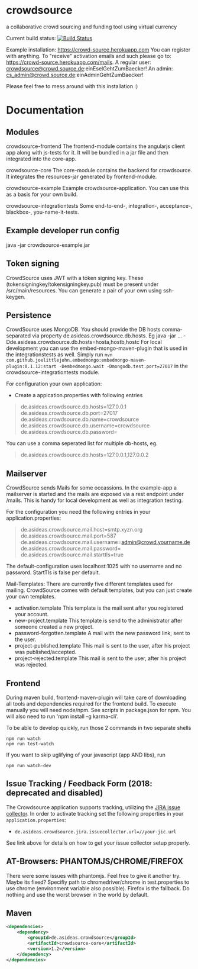 # crowdsource
a collaborative crowd sourcing and funding tool using virtual currency

Current build status: [![Build Status](https://travis-ci.org/as-ideas/crowdsource.svg?branch=master)](https://travis-ci.org/as-ideas/crowdsource)

Example installation: https://crowd-source.herokuapp.com 
You can register with anything. To "receive" activation emails and such please go to: https://crowd-source.herokuapp.com/mails.
A regular user:  crowdsource@crowd.source.de:einEselGehtZumBaecker!
An admin:  cs_admin@crowd.source.de:einAdminGehtZumBaecker!

Please feel free to mess around with this installation :)

Documentation
=============

Modules
-------
crowdsource-frontend
The frontend-module contains the angularjs client app along with js-tests for it. It will be bundled in a jar file and then integrated into the core-app.

crowdsource-core
The core-module contains the backend for crowdsource. It integrates the resources-jar generated by frontend-module.

crowdsource-example
Example crowdsource-application. You can use this as a basis for your own build.

crowdsource-integrationtests
Some end-to-end-, integration-, acceptance-, blackbox-, you-name-it-tests.


Example developer run config
----------------------------
java -jar crowdsource-example.jar


Token signing
-------------
CrowdSource uses JWT with a token signing key. These (tokensigningkey/tokensigningkey.pub) must be present under /src/main/resources.
You can generate a pair of your own using ssh-keygen.


Persistence
-----------
CrowdSource uses MongoDB. You should provide the DB hosts comma-separated via property de.asideas.crowdsource.db.hosts.
Eg java -jar ... -Dde.asideas.crowdsource.db.hosts=hosta,hostb,hostc
For local development you can use the embed-mongo-maven-plugin that is used in the integrationstests as well.
Simply run 
`mvn com.github.joelittlejohn.embedmongo:embedmongo-maven-plugin:0.1.12:start -Dembedmongo.wait -Dmongodb.test.port=27017` 
in the crowdsource-integrationtests module.

For configuration your own application:
- Create a appication.properties with following entries
> de.asideas.crowdsource.db.hosts=127.0.0.1
> de.asideas.crowdsource.db.port=27017
> de.asideas.crowdsource.db.name=crowdsource
> de.asideas.crowdsource.db.username=crowdsource
> de.asideas.crowdsource.db.password=

You can use a comma seperated list for multiple db-hosts, eg.
> de.asideas.crowdsource.db.hosts=127.0.0.1,127.0.0.2


Mailserver
----------
CrowdSource sends Mails for some occassions. In the example-app a mailserver is started and the mails are exposed via a rest endpoint under /mails.
This is handy for local development as well as integration testing.

For the configuration you need the following entries in your application.properties:
> de.asideas.crowdsource.mail.host=smtp.xyzn.org
> de.asideas.crowdsource.mail.port=587
> de.asideas.crowdsource.mail.username=admin@crowd.yourname.de
> de.asideas.crowdsource.mail.password=
> de.asideas.crowdsource.mail.starttls=true

The default-configuration uses localhost:1025 with no username and no password. StartTls is false per default.

Mail-Templates: There are currently five different templates used for mailing. CrowdSource comes with default templates, but you can just create your own templates.
- activation.template
    This template is the mail sent after you registered your account.
- new-project.template
    This template is send to the administrator after someone created a new project.
- password-forgotten.template
    A mail with the new password link, sent to the user.
- project-published.template
    This mail is sent to the user, after his project was published/accepted.
- project-rejected.template
    This mail is sent to the user, after his project was rejected.


Frontend
--------

During maven build, frontend-maven-plugin will take care of downloading all tools and dependencies required for the frontend build.
To execute manually you will need node/npm. See scripts in package.json for npm.
You will also need to run 'npm install -g karma-cli'.

To be able to develop quickly, run those 2 commands in two separate shells

```
npm run watch
npm run test-watch
```

If you want to skip uglifying of your javascript (app AND libs), run

```
npm run watch-dev
```


Issue Tracking / Feedback Form (2018: deprecated and disabled)
-------------------------

The Crowdsource application supports tracking, utilizing the [JIRA issue collector](https://confluence.atlassian.com/jira/using-the-issue-collector-288657654.html).
In order to activate tracking set the following properties in your `application.properties`:

 * `de.asideas.crowdsource.jira.issuecollector.url=//your-jic.url`

See link above for details on how to get your issue collector setup properly.

AT-Browsers: PHANTOMJS/CHROME/FIREFOX
-------------------------------------

There were some issues with phantomjs. Feel free to give it another try. Maybe its fixed?
Specifiy path to chromedriver/chrome in test.properties to use chrome (environment variable also possible).
Firefox is the fallback. Do nothing and use the worst browser in the world by default.

Maven
-----
```xml
<dependencies>
    <dependency>
        <groupId>de.asideas.crowdsource</groupId>
        <artifactId>crowdsource-core</artifactId>
        <version>1.2</version>
    </dependency>
</dependencies>

```
